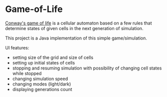 # Game-of-Life
[Conway's game of life](https://en.wikipedia.org/wiki/Conway%27s_Game_of_Life) is a cellular automaton based on a few rules that determine states of given cells in the next generation of simulation.

This project is a Java implementation of this simple game/simulation.

UI features:
- setting size of the grid and size of cells
- setting up initial states of cells
- stopping and resuming simulation with possibility of changing cell states while stopped
- changing simulation speed
- changing modes (light/dark)
- displaying generations count
